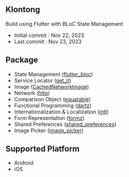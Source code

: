## Klontong

Build using Flutter with BLoC State Management

- Initial commit : Nov 22, 2023
- Last commit : Nov 23, 2023

## Package

- State Management ([flutter_bloc](https://pub.dev/packages/flutter_bloc))
- Service Locator ([get_it](https://pub.dev/packages/get_it))
- Image ([CachedNetworkImage](https://pub.dev/packages/cached_network_image))
- Network ([http](https://pub.dev/packages/http))
- Comparison Object ([equatable](https://pub.dev/packages/equatable))
- Functional Programming ([dartz](https://pub.dev/packages/dartz))
- Internationalization & Localization ([intl](https://pub.dev/packages/intl))
- Form Representation ([formz](https://pub.dev/packages/formz))
- Shared Preferences ([shared_preferences](https://pub.dev/packages/shared_preferences))
- Image Picker ([image_picker](https://pub.dev/packages/image_picker))

## Supported Platform

- Android
- iOS
